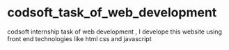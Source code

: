 # codsoft_task_of_web_development
codsoft internship task of web development , I develope this website using front end technologies like html css and javascript
